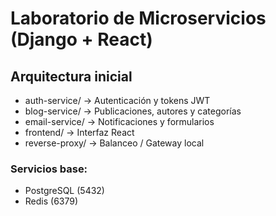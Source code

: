 # Laboratorio de Microservicios (Django + React)

## Arquitectura inicial

- auth-service/      → Autenticación y tokens JWT
- blog-service/      → Publicaciones, autores y categorías
- email-service/     → Notificaciones y formularios
- frontend/          → Interfaz React
- reverse-proxy/     → Balanceo / Gateway local

### Servicios base:
- PostgreSQL (5432)
- Redis (6379)
